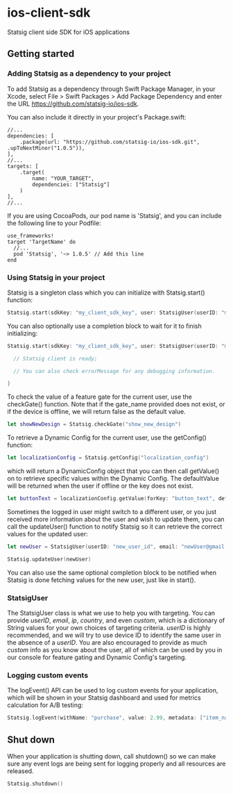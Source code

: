 # ios-client-sdk

Statsig client side SDK for iOS applications

## Getting started

### Adding Statsig as a dependency to your project

To add Statsig as a dependency through Swift Package Manager, in your Xcode, select File > Swift Packages > Add Package Dependency
and enter the URL https://github.com/statsig-io/ios-sdk.

You can also include it directly in your project's Package.swift:

```
//...
dependencies: [
    .package(url: "https://github.com/statsig-io/ios-sdk.git", .upToNextMinor("1.0.5")),
],
//...
targets: [
    .target(
        name: "YOUR_TARGET",
        dependencies: ["Statsig"]
    )
],
//...
```

If you are using CocoaPods, our pod name is 'Statsig', and you can include the following line to your Podfile:

```
use_frameworks!
target 'TargetName' do
  //...
  pod 'Statsig', '~> 1.0.5' // Add this line
end
```

### Using Statsig in your project

Statsig is a singleton class which you can initialize with Statsig.start() function:

```swift
Statsig.start(sdkKey: "my_client_sdk_key", user: StatsigUser(userID: "my_user_id"))
```

You can also optionally use a completion block to wait for it to finish initializing:

```swift
Statsig.start(sdkKey: "my_client_sdk_key", user: StatsigUser(userID: "my_user_id")) { errorMessage in

  // Statsig client is ready;

  // You can also check errorMessage for any debugging information.

}
```

To check the value of a feature gate for the current user, use the checkGate() function. Note that if the gate_name provided does not exist,
or if the device is offline, we will return false as the default value.

```swift
let showNewDesign = Statsig.checkGate("show_new_design")
```

To retrieve a Dynamic Config for the current user, use the getConfig() function:

```swift
let localizationConfig = Statsig.getConfig("localization_config")
```

which will return a DynamicConfig object that you can then call getValue() on to retrieve specific values within the Dynamic Config. The
defaultValue will be returned when the user if offline or the key does not exist.

```swift
let buttonText = localizationConfig.getValue(forKey: "button_text", defaultValue: "Check out")
```

Sometimes the logged in user might switch to a different user, or you just received more information about the user and wish to update them,
you can call the updateUser() function to notify Statsig so it can retrieve the correct values for the updated user:

```swift
let newUser = StatsigUser(userID: "new_user_id", email: "newUser@gmail.com", country: "US")

Statsig.updateUser(newUser)
```

You can also use the same optional completion block to be notified when Statsig is done fetching values for the new user, just like in start().

### StatsigUser

The StatsigUser class is what we use to help you with targeting. You can provide _userID_, _email_, _ip_, _country_, and even _custom_, which
is a dictionary of String values for your own choices of targeting criteria. _userID_ is highly recommended, and we will try to use device ID
to identify the same user in the absence of a _userID_. You are also encouraged to provide as much _custom_ info as you know about the
user, all of which can be used by you in our console for feature gating and Dynamic Config's targeting.

### Logging custom events

The logEvent() API can be used to log custom events for your application, which will be shown in your Statsig dashboard and used for
metrics calculation for A/B testing:

```swift
Statsig.logEvent(withName: "purchase", value: 2.99, metadata: ["item_name": "remove_ads"])
```

## Shut down

When your application is shutting down, call shutdown() so we can make sure any event logs are being sent for logging properly and all resources are released.

```swift
Statsig.shutdown()
```

